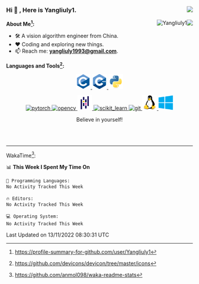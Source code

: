 ### Hi 👋 <img align="right" src="https://profile-counter.glitch.me/Yangliuly1/count.svg" />, Here is Yangliuly1.

<img align="right" src="https://github-readme-stats.vercel.app/api?username=Yangliuly1&show_icons=true&icon_color=805AD5&text_color=718096&bg_color=ffffff&hide_title=true&count_private=true" />

<p><img align="right" src="https://github-readme-streak-stats.herokuapp.com/?user=yangliuly1" alt="Yangliuly1" /></p>



<p align="left">
	

**About Me[^1]:**
- 🛠️ A vision algorithm engineer from China.
- ❤️ Coding and exploring new things.
- 📫 Reach me: **yangliuly1993@gmail.com**.

**Languages and Tools[^2]:**

<p align="center">
<a href="https://www.cprogramming.com/" target="_blank" rel="noreferrer"> 
    <img src="https://raw.githubusercontent.com/devicons/devicon/master/icons/c/c-original.svg" alt="c" width="40" height="40"/> 
</a> 
<a href="https://www.w3schools.com/cpp/" target="_blank" rel="noreferrer"> 
    <img src="https://raw.githubusercontent.com/devicons/devicon/master/icons/cplusplus/cplusplus-original.svg" alt="cplusplus" width="40" height="40"/> 
</a> 
<a href="https://www.python.org" target="_blank" rel="noreferrer"> 
    <img src="https://raw.githubusercontent.com/devicons/devicon/master/icons/python/python-original.svg" alt="python" width="40" height="40"/> 
</a>
</p>

<p align="center">
<a href="https://pytorch.org/" target="_blank" rel="noreferrer"> 
    <img src="https://www.vectorlogo.zone/logos/pytorch/pytorch-icon.svg" alt="pytorch" width="40" height="40"/> 
</a> 
<a href="https://opencv.org/" target="_blank" rel="noreferrer"> 
    <img src="https://www.vectorlogo.zone/logos/opencv/opencv-icon.svg" alt="opencv" width="40" height="40"/> 
</a> 
<a href="https://pandas.pydata.org/" target="_blank" rel="noreferrer"> 
    <img src="https://raw.githubusercontent.com/devicons/devicon/2ae2a900d2f041da66e950e4d48052658d850630/icons/pandas/pandas-original.svg" alt="pandas" width="40" height="40"/>
</a> 
<a href="https://scikit-learn.org/" target="_blank" rel="noreferrer"> 
    <img src="https://upload.wikimedia.org/wikipedia/commons/0/05/Scikit_learn_logo_small.svg" alt="scikit_learn" width="40" height="40"/> 
</a> 
<a href="https://git-scm.com/" target="_blank" rel="noreferrer"> 
    <img src="https://www.vectorlogo.zone/logos/git-scm/git-scm-icon.svg" alt="git" width="40" height="40"/> 
</a>
<a href="https://www.linux.org/" target="_blank" rel="noreferrer"> 
    <img src="https://raw.githubusercontent.com/devicons/devicon/master/icons/linux/linux-original.svg" alt="linux" width="40" height="40"/> 
</a>
<a href="https://www.microsoft.com/en-us/windows" target="_blank" rel="noreferrer"> 
    <img src="https://raw.githubusercontent.com/devicons/devicon/master/icons/windows8/windows8-original.svg" alt="windows" width="40" height="40"/> 
</a> 
</p>

<p align="center"> Believe in yourself! </p>

</p>

<br>
<br>

---

WakaTime[^3]:

<!--START_SECTION:waka-->
📊 **This Week I Spent My Time On** 

```text
💬 Programming Languages: 
No Activity Tracked This Week

🔥 Editors: 
No Activity Tracked This Week

💻 Operating System: 
No Activity Tracked This Week

```


 Last Updated on 13/11/2022 08:30:31 UTC
<!--END_SECTION:waka-->


[^1]: <a href="https://profile-summary-for-github.com/user/Yangliuly1">https://profile-summary-for-github.com/user/Yangliuly1</a>
[^2]: <a href="https://github.com/devicons/devicon/tree/master/icons">https://github.com/devicons/devicon/tree/master/icons</a>
[^3]: <a href="https://github.com/anmol098/waka-readme-stats">https://github.com/anmol098/waka-readme-stats</a>
